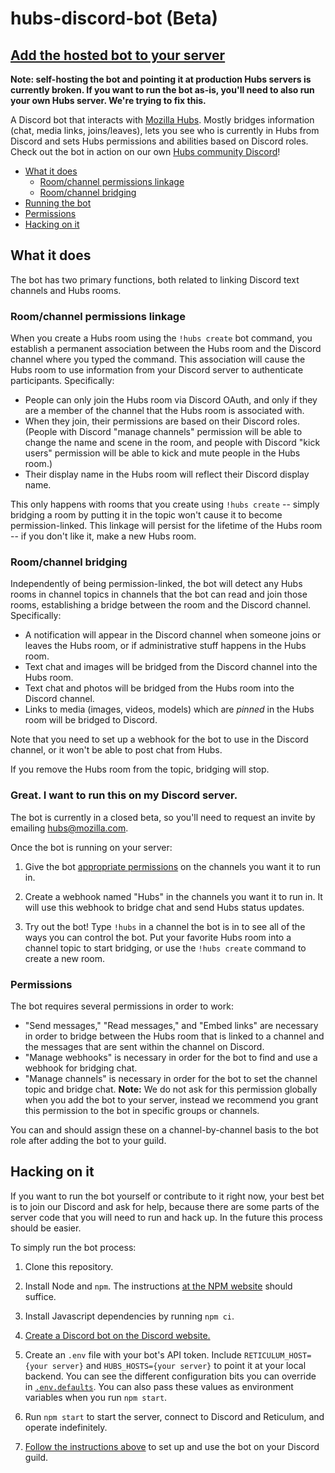 # hubs-discord-bot (Beta)

## [Add the hosted bot to your server](https://hubs.mozilla.com/discord)

**Note: self-hosting the bot and pointing it at production Hubs servers is currently broken. If you want to run the bot as-is, you'll need to also run your own Hubs server. We're trying to fix this.**

A Discord bot that interacts with [Mozilla Hubs](https://hubs.mozilla.com). Mostly bridges information (chat, media links, joins/leaves), lets you see who is currently in Hubs from Discord and sets Hubs permissions and abilities based on Discord roles. Check out the bot in action on our own [Hubs community Discord][hubs-discord]!

* [What it does](#what-it-does)
  * [Room/channel permissions linkage](#room-channel-permissions-linkage)
  * [Room/channel bridging](#room-channel-bridging)
* [Running the bot](#great-i-want-to-run-this-on-my-discord-server)
* [Permissions](#permissions)
* [Hacking on it](#hacking-on-it)

## What it does

The bot has two primary functions, both related to linking Discord text channels and Hubs rooms.

### Room/channel permissions linkage

When you create a Hubs room using the `!hubs create` bot command, you establish a permanent association between the Hubs room and the Discord channel where you typed the command. This association will cause the Hubs room to use information from your Discord server to authenticate participants. Specifically:

- People can only join the Hubs room via Discord OAuth, and only if they are a member of the channel that the Hubs room is associated with.
- When they join, their permissions are based on their Discord roles. (People with Discord "manage channels" permission will be able to change the name and scene in the room, and people with Discord "kick users" permission will be able to kick and mute people in the Hubs room.)
- Their display name in the Hubs room will reflect their Discord display name.

This only happens with rooms that you create using `!hubs create` -- simply bridging a room by putting it in the topic won't cause it to become permission-linked. This linkage will persist for the lifetime of the Hubs room -- if you don't like it, make a new Hubs room.

### Room/channel bridging

Independently of being permission-linked, the bot will detect any Hubs rooms in channel topics in channels that the bot can read and join those rooms, establishing a bridge between the room and the Discord channel. Specifically:

- A notification will appear in the Discord channel when someone joins or leaves the Hubs room, or if administrative stuff happens in the Hubs room.
- Text chat and images will be bridged from the Discord channel into the Hubs room.
- Text chat and photos will be bridged from the Hubs room into the Discord channel.
- Links to media (images, videos, models) which are *pinned* in the Hubs room will be bridged to Discord.

Note that you need to set up a webhook for the bot to use in the Discord channel, or it won't be able to post chat from Hubs.

If you remove the Hubs room from the topic, bridging will stop.

### Great. I want to run this on my Discord server.

The bot is currently in a closed beta, so you'll need to request an invite by emailing [hubs@mozilla.com][bot-invite].

Once the bot is running on your server:

1. Give the bot [appropriate permissions](#permissions) on the channels you want it to run in.

2. Create a webhook named "Hubs" in the channels you want it to run in. It will use this webhook to bridge chat and
   send Hubs status updates.

3. Try out the bot! Type `!hubs` in a channel the bot is in to see all of the ways you can control the bot. Put your favorite Hubs room into a channel topic to start bridging, or use the `!hubs create` command to create a new room.

### Permissions

The bot requires several permissions in order to work:

- "Send messages," "Read messages," and "Embed links" are necessary in order to bridge between the Hubs room that is linked to a channel and the messages that are sent within the channel on Discord.
- "Manage webhooks" is necessary in order for the bot to find and use a webhook for bridging chat.
- "Manage channels" is necessary in order for the bot to set the channel topic and bridge chat. **Note:** We do not ask for this permission globally when you add the bot to your server, instead we recommend you grant this permission to the bot in specific groups or channels.

You can and should assign these on a channel-by-channel basis to the bot role after adding the bot to your guild.

## Hacking on it

If you want to run the bot yourself or contribute to it right now, your best bet is to join our Discord and ask for help, because there are some parts of the server code that you will need to run and hack up. In the future this process should be easier.

To simply run the bot process:

1. Clone this repository.

2. Install Node and `npm`. The instructions [at the NPM website][npm] should suffice.

3. Install Javascript dependencies by running `npm ci`.

4. [Create a Discord bot on the Discord website.][discord-docs]

5. Create an `.env` file with your bot's API token. Include `RETICULUM_HOST={your server}` and `HUBS_HOSTS={your server}` to point it at your local backend. You can see the different configuration bits you can override in [`.env.defaults`](./.env.defaults). You can also pass these values as environment variables when you run `npm start`.

6. Run `npm start` to start the server, connect to Discord and Reticulum, and operate indefinitely.

7. [Follow the instructions above](#usage) to set up and use the bot on your Discord guild.

[npm]: https://nodejs.org/en/
[discord-docs]: https://discordapp.com/developers/docs/intro
[hubs-discord]: https://discord.gg/wHmY4nd
[bot-invite]: mailto:hubs@mozilla.com
